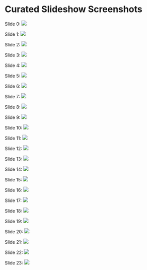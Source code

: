 # Curated Slideshow Screenshots

Slide 0:
[![](meta/imgs/slideshow/slide0.png)](https://squares.cubelife.org/?order=10&amount=unique&style=arc&size=10&gap=15&overlap=true&overlapAmount=overlap200&background=%2337015b&stroke=%23ffef0a&strokeWidth=8&salpha=55&fill=%23ff9500&falpha=40&animation=sync&speed=100&dayMode=false&slideshow=false&gallery=true&interface=hidden)

Slide 1:
[![](meta/imgs/slideshow/slide1.png)](https://squares.cubelife.org/?order=4&amount=unique&style=quadline&size=4&gap=0&overlap=false&overlapAmount=overlap200&background=%23222222&stroke=%23f8c8f9&strokeWidth=4&salpha=255&fill=%23666666&falpha=0&animation=async&speed=50&dayMode=false&slideshow=false&gallery=true&interface=hidden)

Slide 2:
[![](meta/imgs/slideshow/slide2.png)](https://squares.cubelife.org/?order=5&amount=unique&style=straight&size=6&gap=0&overlap=false&overlapAmount=overlap200&background=%23222222&stroke=%23bcb8ff&strokeWidth=2&salpha=255&fill=%23666666&falpha=0&animation=async&speed=50&dayMode=false&slideshow=false&gallery=true&interface=hidden)

Slide 3:
[![](meta/imgs/slideshow/slide3.png)](https://squares.cubelife.org/?order=12&amount=unique&style=straight&size=11&gap=26&overlap=false&overlapAmount=overlap200&background=%23222222&stroke=%23b8f9e9&strokeWidth=2&salpha=255&fill=%23666666&falpha=0&animation=off&speed=50&dayMode=false&slideshow=false&gallery=true&interface=hidden)

Slide 4:
[![](meta/imgs/slideshow/slide4.png)](https://squares.cubelife.org/?order=4&amount=unique&style=straight&size=11&gap=0&overlap=false&overlapAmount=overlap200&background=%23222222&stroke=%23FFFFFF&strokeWidth=2&salpha=255&fill=%23666666&falpha=0&animation=off&speed=50&dayMode=false&slideshow=false&gallery=true&interface=hidden)

Slide 5:
[![](meta/imgs/slideshow/slide5.png)](https://squares.cubelife.org/?order=8&amount=unique&style=quadvertex&size=11&gap=16&overlap=false&overlapAmount=overlap200&background=%23222222&stroke=%23f8f9b9&strokeWidth=2&salpha=255&fill=%2394bf5f&falpha=15&animation=off&speed=50&dayMode=false&slideshow=false&gallery=true&interface=hidden)

Slide 6:
[![](meta/imgs/slideshow/slide6.png)](https://squares.cubelife.org/?order=5&amount=unique&style=arc&size=6&gap=5&overlap=false&overlapAmount=overlap200&background=%23222222&stroke=%23b8faff&strokeWidth=2&salpha=255&fill=%23666666&falpha=0&animation=async&speed=50&dayMode=false&slideshow=false&gallery=true&interface=hidden)

Slide 7:
[![](meta/imgs/slideshow/slide7.png)](https://squares.cubelife.org/?order=6&amount=unique&style=quadvertex&size=7&gap=0&overlap=true&overlapAmount=overlap200&background=%23222222&stroke=%23fbf9d5&strokeWidth=1&salpha=45&fill=%239dd7be&falpha=5&animation=sync&speed=100&dayMode=false&slideshow=false&gallery=true&interface=hidden)

Slide 8:
[![](meta/imgs/slideshow/slide8.png)](https://squares.cubelife.org/?order=10&amount=unique&style=quadline&size=29&gap=0&background=%2365C254&stroke=%23D301D7&strokeWidth=15&salpha=65&fill=%2314162B&falpha=141&animation=sync&speed=44&overlap=false&overlapAmount=overlap200&gallery=true&interface=hidden&slideshow=false)

Slide 9:
[![](meta/imgs/slideshow/slide9.png)](https://squares.cubelife.org/?order=8&amount=unique&style=straight&size=20&gap=0&overlap=false&overlapAmount=overlap200&background=%232a9865&stroke=%2357595c&strokeWidth=2&salpha=255&fill=%23909d9a&falpha=30&animation=async&speed=50&dayMode=false&interface=hidden&gallery=true&slideshow=false)

Slide 10:
[![](meta/imgs/slideshow/slide10.png)](https://squares.cubelife.org/?order=14&amount=unique&style=altarc&size=20&gap=29&overlap=false&overlapAmount=overlap200&background=%2344355f&stroke=%23b8dc56&strokeWidth=2&salpha=255&fill=%23909d9a&falpha=30&animation=off&speed=50&dayMode=false&interface=hidden&gallery=true&slideshow=false)

Slide 11:
[![](meta/imgs/slideshow/slide11.png)](https://squares.cubelife.org/?order=3&amount=unique&style=numbers&size=55&gap=32&overlap=false&overlapAmount=overlap200&background=%239a83c3&stroke=%23b3d651&strokeWidth=10&salpha=205&fill=%232f7968&falpha=130&animation=off&speed=50&dayMode=false&interface=hidden&gallery=true&slideshow=false)

Slide 12:
[![](meta/imgs/slideshow/slide12.png)](https://squares.cubelife.org/?order=8&amount=unique&style=quadvertex&size=25&gap=32&overlap=false&overlapAmount=overlap200&background=%239a83c3&stroke=%23b3d651&strokeWidth=10&salpha=205&fill=%232f7968&falpha=130&animation=off&speed=50&dayMode=false&interface=hidden&gallery=true&slideshow=false)

Slide 13:
[![](meta/imgs/slideshow/slide13.png)](https://squares.cubelife.org/?order=18&amount=unique&style=tetromino&size=40&gap=32&overlap=false&overlapAmount=overlap200&background=%23542b4b&stroke=%23b3d651&strokeWidth=10&salpha=205&fill=%232f7968&falpha=130&animation=off&speed=50&dayMode=false&interface=hidden&gallery=true&slideshow=false)

Slide 14:
[![](meta/imgs/slideshow/slide14.png)](https://squares.cubelife.org/?order=21&amount=unique&style=quadline&size=60&gap=32&overlap=false&overlapAmount=overlap200&background=%23442b54&stroke=%2351c0d6&strokeWidth=10&salpha=145&fill=%232f7968&falpha=220&animation=sync&speed=88&dayMode=false&interface=hidden&gallery=true&slideshow=false)

Slide 15:
[![](meta/imgs/slideshow/slide15.png)](https://squares.cubelife.org/?order=13&amount=unique&style=arc&size=33&gap=10&background=%23E445A0&stroke=%2315C20F&strokeWidth=10&salpha=65&fill=%23A00BB4&falpha=65&animation=sync&speed=3&overlap=true&overlapAmount=overlap200&gallery=true&interface=hidden&slideshow=false)

Slide 16:
[![](meta/imgs/slideshow/slide16.png)](https://squares.cubelife.org/?order=8&amount=unique&style=arc&size=39&gap=20&background=%238C4E9E&stroke=%2369b6d8&strokeWidth=6&salpha=45&fill=%2392E81D&falpha=57&animation=async&speed=26&overlap=true&overlapAmount=overlap200&gallery=true&interface=hidden&slideshow=false)

Slide 17:
[![](meta/imgs/slideshow/slide17.png)](https://squares.cubelife.org/?order=19&amount=unique&style=quadline&size=70&gap=4&background=%230DAF13&stroke=%2315243B&strokeWidth=9&salpha=80&fill=%23EB2AD8&falpha=121&animation=sync&speed=9&overlap=false&overlapAmount=overlap200&gallery=true&interface=hidden&slideshow=false)

Slide 18:
[![](meta/imgs/slideshow/slide18.png)](https://squares.cubelife.org/?order=8&amount=unique&style=quadline&size=16&gap=50&background=%232f692c&stroke=%23F5E32C&strokeWidth=23&salpha=50&fill=%23D7931F&falpha=29&animation=async&speed=32&overlap=true&overlapAmount=overlap200&gallery=true&interface=hidden&slideshow=false)

Slide 19:
[![](meta/imgs/slideshow/slide19.png)](https://squares.cubelife.org/?order=16&amount=unique&style=tetromino&size=28&gap=22&background=%23b22354&stroke=%2389EC23&strokeWidth=18&salpha=241&fill=%2382B4B2&falpha=0&animation=off&speed=72&overlap=false&overlapAmount=overlap200&gallery=true&interface=hidden&slideshow=false)

Slide 20:
[![](meta/imgs/slideshow/slide20.png)](https://squares.cubelife.org/?order=12&amount=unique&style=circles&size=32&gap=0&background=%234248a3&stroke=%2389EC23&strokeWidth=18&salpha=241&fill=%2382B4B2&falpha=0&animation=off&speed=72&overlap=false&overlapAmount=overlap200&gallery=true&interface=hidden&slideshow=false)

Slide 21:
[![](meta/imgs/slideshow/slide21.png)](https://squares.cubelife.org/?order=12&amount=unique&style=arc&size=25&gap=47&background=%233341AD&stroke=%23DDF80A&strokeWidth=7&salpha=201&fill=%237206E3&falpha=45&animation=sync&speed=98&overlap=false&overlapAmount=overlap200&gallery=true&interface=hidden&slideshow=false)

Slide 22:
[![](meta/imgs/slideshow/slide22.png)](https://squares.cubelife.org/?order=18&amount=unique&style=straight&size=46&gap=10&background=%23E3F759&stroke=%237C6852&strokeWidth=10&salpha=67&fill=%23F60676&falpha=33&animation=sync&speed=84&overlap=false&overlapAmount=overlap200&gallery=true&interface=hidden&slideshow=false)

Slide 23:
[![](meta/imgs/slideshow/slide23.png)](https://squares.cubelife.org/?order=4&amount=unique&style=tetromino&size=11&gap=26&overlap=false&overlapAmount=overlap200&background=%23ffffff&stroke=%23000000&strokeWidth=2&salpha=255&fill=%23666666&falpha=0&animation=off&speed=50&dayMode=true&interface=hidden&gallery=true&slideshow=false)
